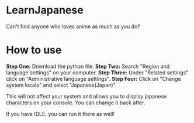 # LearnJapanese
Can't find anyone who loves anime as much as you do?

# How to use
**Step One:** Download the python file.
**Step Two:** Search "Region and language settings" on your computer.
**Step Three:** Under "Related settings" click on "Administrative language settings".
**Step Four:** Click on "Change system locale" and select "Japanese(Japan)".

This will not affect your system and allows you to display japanese characters on your console. You can change it back after.

If you have IDLE, you can run it there as well!
